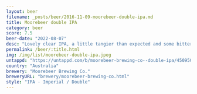 ```yaml
---
layout: beer
filename: _posts/beer/2016-11-09-moorebeer-double-ipa.md
title: Moorebeer double IPA
category: beer
score: 7.5
beer-date: "2022-08-07"
desc: "Lovely clear IPA, a little tangier than expected and some bitterness comes through a little too heavy"
permalink: /beer/:title.html
img: /img/list/moorebeer-double-ipa.jpeg
untappd: "https://untappd.com/b/moorebeer-brewing-co--double-ipa/4509504"
country: "Australia"
brewery: "Moorebeer Brewing Co."
breweryURL: "brewery/moorebeer-brewing-co.html"
style: "IPA - Imperial / Double"
---
```

